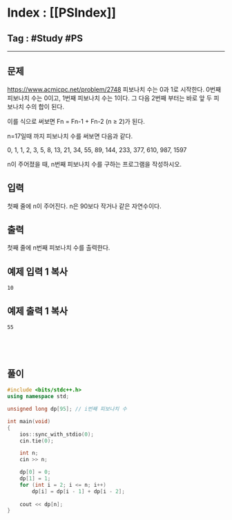# Index : [[PSIndex]]
## Tag : #Study #PS
---

## 문제
https://www.acmicpc.net/problem/2748
피보나치 수는 0과 1로 시작한다. 0번째 피보나치 수는 0이고, 1번째 피보나치 수는 1이다. 그 다음 2번째 부터는 바로 앞 두 피보나치 수의 합이 된다.

이를 식으로 써보면 Fn = Fn-1 + Fn-2 (n ≥ 2)가 된다.

n=17일때 까지 피보나치 수를 써보면 다음과 같다.

0, 1, 1, 2, 3, 5, 8, 13, 21, 34, 55, 89, 144, 233, 377, 610, 987, 1597

n이 주어졌을 때, n번째 피보나치 수를 구하는 프로그램을 작성하시오.

## 입력

첫째 줄에 n이 주어진다. n은 90보다 작거나 같은 자연수이다.

## 출력

첫째 줄에 n번째 피보나치 수를 출력한다.

## 예제 입력 1 복사

```
10
```

## 예제 출력 1 복사

```
55
```

   
---
## 풀이
```cpp
#include <bits/stdc++.h>
using namespace std;

unsigned long dp[95]; // i번째 피보나치 수

int main(void) 
{
	ios::sync_with_stdio(0);
	cin.tie(0);

	int n;
	cin >> n;

	dp[0] = 0;
	dp[1] = 1;
	for (int i = 2; i <= n; i++)
		dp[i] = dp[i - 1] + dp[i - 2];
	
	cout << dp[n];
}
```